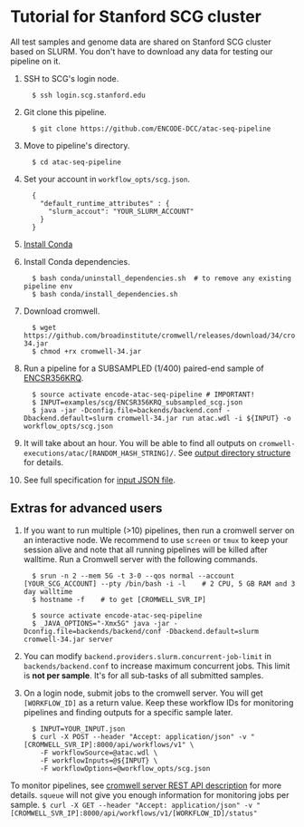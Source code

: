 Tutorial for Stanford SCG cluster
==========================================

All test samples and genome data are shared on Stanford SCG cluster based on SLURM. You don't have to download any data for testing our pipeline on it.

1. SSH to SCG's login node.
    ```
      $ ssh login.scg.stanford.edu

2. Git clone this pipeline.
    ```
      $ git clone https://github.com/ENCODE-DCC/atac-seq-pipeline
    ```

3. Move to pipeline's directory.
    ```
      $ cd atac-seq-pipeline
    ```

4. Set your account in `workflow_opts/scg.json`.

    ```
      {
        "default_runtime_attributes" : {
          "slurm_accout": "YOUR_SLURM_ACCOUNT"
        }
      }
    ```

5. [Install Conda](https://conda.io/miniconda.html)

6. Install Conda dependencies.
    ```
      $ bash conda/uninstall_dependencies.sh  # to remove any existing pipeline env
      $ bash conda/install_dependencies.sh
    ```

7. Download cromwell.
    ```
      $ wget https://github.com/broadinstitute/cromwell/releases/download/34/cromwell-34.jar
      $ chmod +rx cromwell-34.jar
    ```

8. Run a pipeline for a SUBSAMPLED (1/400) paired-end sample of [ENCSR356KRQ](https://www.encodeproject.org/experiments/ENCSR356KRQ/).
    ```
      $ source activate encode-atac-seq-pipeline # IMPORTANT!
      $ INPUT=examples/scg/ENCSR356KRQ_subsampled_scg.json
      $ java -jar -Dconfig.file=backends/backend.conf -Dbackend.default=slurm cromwell-34.jar run atac.wdl -i ${INPUT} -o workflow_opts/scg.json
    ```

9. It will take about an hour. You will be able to find all outputs on `cromwell-executions/atac/[RANDOM_HASH_STRING]/`. See [output directory structure](output.md) for details.

10. See full specification for [input JSON file](input.md).

## Extras for advanced users

1. If you want to run multiple (>10) pipelines, then run a cromwell server on an interactive node. We recommend to use `screen` or `tmux` to keep your session alive and note that all running pipelines will be killed after walltime. Run a Cromwell server with the following commands.

    ```
      $ srun -n 2 --mem 5G -t 3-0 --qos normal --account [YOUR_SCG_ACCOUNT] --pty /bin/bash -i -l    # 2 CPU, 5 GB RAM and 3 day walltime
      $ hostname -f    # to get [CROMWELL_SVR_IP]

      $ source activate encode-atac-seq-pipeline
      $ _JAVA_OPTIONS="-Xmx5G" java -jar -Dconfig.file=backends/backend/conf -Dbackend.default=slurm cromwell-34.jar server
    ```

2. You can modify `backend.providers.slurm.concurrent-job-limit` in `backends/backend.conf` to increase maximum concurrent jobs. This limit is **not per sample**. It's for all sub-tasks of all submitted samples.

3. On a login node, submit jobs to the cromwell server. You will get `[WORKFLOW_ID]` as a return value. Keep these workflow IDs for monitoring pipelines and finding outputs for a specific sample later.  
    ```  
      $ INPUT=YOUR_INPUT.json
      $ curl -X POST --header "Accept: application/json" -v "[CROMWELL_SVR_IP]:8000/api/workflows/v1" \
        -F workflowSource=@atac.wdl \
        -F workflowInputs=@${INPUT} \
        -F workflowOptions=@workflow_opts/scg.json
    ```

  To monitor pipelines, see [cromwell server REST API description](http://cromwell.readthedocs.io/en/develop/api/RESTAPI/#cromwell-server-rest-api>) for more details. `squeue` will not give you enough information for monitoring jobs per sample.
    ```
      $ curl -X GET --header "Accept: application/json" -v "[CROMWELL_SVR_IP]:8000/api/workflows/v1/[WORKFLOW_ID]/status"
    ```
